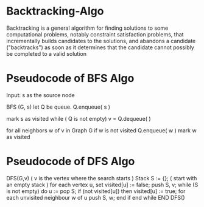 # Backtracking-Algo
Backtracking is a general algorithm for finding solutions to some computational problems, notably constraint satisfaction problems, that incrementally builds candidates to the solutions, and abandons a candidate ("backtracks") as soon as it determines that the candidate cannot possibly be completed to a valid solution
# Pseudocode of BFS Algo
Input: s as the source node
 
BFS (G, s)
let Q be queue.
Q.enqueue( s )
 
mark s as visited
while ( Q is not empty)
v = Q.dequeue( )
 
for all neighbors w of v in Graph G
if w is not visited
Q.enqueue( w )
mark w as visited
# Pseudocode of DFS Algo
DFS(G,v)   ( v is the vertex where the search starts )
         Stack S := {};   ( start with an empty stack )
         for each vertex u, set visited[u] := false;
         push S, v;
         while (S is not empty) do
            u := pop S;
            if (not visited[u]) then
               visited[u] := true;
               for each unvisited neighbour w of u
                  push S, w;
            end if
         end while
      END DFS()
